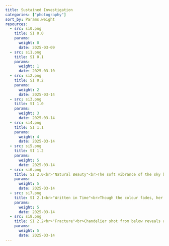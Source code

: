 ```yaml
---
title: Sustained Investigation
categories: ["photography"]
sort_by: Params.weight
resources:
  - src: si0.png
    title: SI 0.0
    params:
      weight: 0
      date: 2025-03-09
  - src: si1.png
    title: SI 0.1
    params:
      weight: 1
      date: 2025-03-10
  - src: si2.png
    title: SI 0.2
    params:
      weight: 2
      date: 2025-03-14
  - src: si3.png
    title: SI 1.0
    params:
      weight: 3
      date: 2025-03-14
  - src: si4.png
    title: SI 1.1
    params:
      weight: 4
      date: 2025-03-14
  - src: si5.png
    title: SI 1.2
    params:
      weight: 5
      date: 2025-03-14
  - src: si6.png
    title: SI 2.0<br>"Natural Beauty"<br>The soft vibrance of the sky balances the brilliant designs of the fountain.
    params:
      weight: 5
      date: 2025-03-14
  - src: si7.png
    title: SI 2.1<br>"Written in Time"<br>Though the colour fades, her smile does not 🙂
    params:
      weight: 5
      date: 2025-03-14
  - src: si8.png
    title: SI 2.2<br>"Fracture"<br>Chandelier shot from below reveals another dimension.
    params:
      weight: 5
      date: 2025-03-14
---
```

